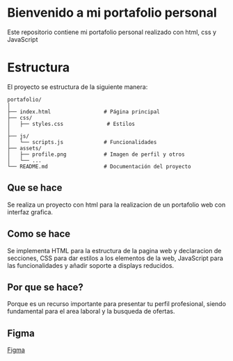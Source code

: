 # Bienvenido a mi portafolio personal

Este repositorio contiene mi portafolio personal realizado con html, css y JavaScript


# Estructura

El proyecto se estructura de la siguiente manera:
```
portafolio/
│
├── index.html                 # Página principal
├── css/
│   ├── styles.css              # Estilos
│
├── js/
│   └── scripts.js             # Funcionalidades
├── assets/
│   ├── profile.png            # Imagen de perfil y otros
│   └── ...                    
└── README.md                  # Documentación del proyecto
```

## Que se hace
Se realiza un proyecto con html para la realizacion de un portafolio web con interfaz grafica.


## Como se hace

Se implementa HTML para la estructura de la pagina web y declaracion de secciones, CSS para dar estilos a los elementos de la web, JavaScript para las funcionalidades y añadir soporte a displays reducidos.

## Por que se hace?

Porque es un recurso importante para presentar tu perfil profesional, siendo fundamental para el area laboral y la busqueda de ofertas.

## Figma

[Figma](https://www.figma.com/design/MgmXvnUzGcTgS0I7pX1jqi/Personal-Portfolio-design?node-id=32-283&t=O5adxOtPKJcnfmWq-1)
